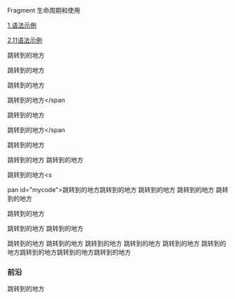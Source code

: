 Fragment 生命周期和使用

[1.语法示例](#前沿)

[2.11语法示例](#2)




<span id="mycode">跳转到的地方</span>

<span id="mycode">跳转到的地方</span>

<span id="mycode">跳转到的地方</span>

<span id="mycode">跳转到的地方</span
  

<span id="mycode">跳转到的地方</span>

<span id="mycode">跳转到的地方</span
  

<span id="mycode">跳转到的地方</span>




<span id="mycode">跳转到的地方</span>
<span id="mycode">跳转到的地方</span>

<span id="mycode">跳转到的地方</span><s

pan id="mycode">跳转到的地方</span><span id="m
ycode">跳转到的地方</span>
<span id="mycode">跳转到的地方</span>
<span id="mycode">跳转到的地方</span>
<span id="mycode">跳转到的地方</span>


<span id="mycode">跳转到的地方</span>

<span id="mycode">跳转到的地方</span>
<span id="mycode">跳转到的地方</span>

<span id="mycode">跳转到的地方</span>
<span id="mycode">跳转到的地方</span>
<span id="mycode">跳转到的地方</span>
<span id="mycode">跳转到的地方</span>
<span id="mycode">跳转到的地方</span>
<span id="2">跳转到的地方</span><span id="mycode">跳转到的地方</span><span id="mycode">跳转到的地方</span><span id="mycode">跳转到的地方</span>








### 前沿
<span id="mycode">跳转到的地方</span>
